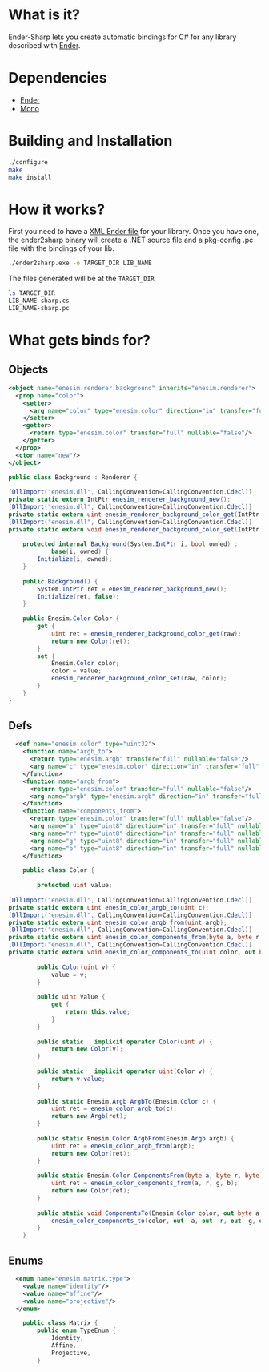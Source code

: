 What is it?
===========
Ender-Sharp lets you create automatic bindings for C# for any library described with [Ender](https://github.com/turran/ender).

Dependencies
============
+ [Ender](https://github.com/turran/ender)
+ [Mono](http://www.mono-project.com/)

Building and Installation
=========================
```bash
./configure
make
make install
```

How it works?
=============
First you need to have a [XML Ender file](https://github.com/turran/ender/wiki/XML-File-Format) for your library.
Once you have one, the ender2sharp binary will create a .NET source file and a pkg-config .pc file with the bindings of your lib.

```bash
./ender2sharp.exe -o TARGET_DIR LIB_NAME
```

The files generated will be at the `TARGET_DIR`

```bash
ls TARGET_DIR
LIB_NAME-sharp.cs
LIB_NAME-sharp.pc
```

What gets binds for?
====================

Objects
-------
```xml
<object name="enesim.renderer.background" inherits="enesim.renderer">
  <prop name="color">
    <setter>
      <arg name="color" type="enesim.color" direction="in" transfer="full" nullable="false"/>
    </setter>
    <getter>
      <return type="enesim.color" transfer="full" nullable="false"/>
    </getter>
  </prop>
  <ctor name="new"/>
</object>
```

```cs
public class Background : Renderer {
            
[DllImport("enesim.dll", CallingConvention=CallingConvention.Cdecl)]
private static extern IntPtr enesim_renderer_background_new();
[DllImport("enesim.dll", CallingConvention=CallingConvention.Cdecl)]
private static extern uint enesim_renderer_background_color_get(IntPtr self);
[DllImport("enesim.dll", CallingConvention=CallingConvention.Cdecl)]
private static extern void enesim_renderer_background_color_set(IntPtr self, uint color);
            
    protected internal Background(System.IntPtr i, bool owned) : 
            base(i, owned) {
        Initialize(i, owned);
    }
    
    public Background() {
        System.IntPtr ret = enesim_renderer_background_new();
        Initialize(ret, false);
    }
    
    public Enesim.Color Color {
        get {
            uint ret = enesim_renderer_background_color_get(raw);
            return new Color(ret);
        }
        set {
            Enesim.Color color;
            color = value;
            enesim_renderer_background_color_set(raw, color);
        }
    }
}
```

Defs
----
```xml
  <def name="enesim.color" type="uint32">
    <function name="argb_to">
      <return type="enesim.argb" transfer="full" nullable="false"/>
      <arg name="c" type="enesim.color" direction="in" transfer="full" nullable="false"/>
    </function>
    <function name="argb_from">
      <return type="enesim.color" transfer="full" nullable="false"/>
      <arg name="argb" type="enesim.argb" direction="in" transfer="full" nullable="false"/>
    </function>
    <function name="components_from">
      <return type="enesim.color" transfer="full" nullable="false"/>
      <arg name="a" type="uint8" direction="in" transfer="full" nullable="false"/>
      <arg name="r" type="uint8" direction="in" transfer="full" nullable="false"/>
      <arg name="g" type="uint8" direction="in" transfer="full" nullable="false"/>
      <arg name="b" type="uint8" direction="in" transfer="full" nullable="false"/>
    </function>
```

```cs
    public class Color {
        
        protected uint value;
        
[DllImport("enesim.dll", CallingConvention=CallingConvention.Cdecl)]
private static extern uint enesim_color_argb_to(uint c);
[DllImport("enesim.dll", CallingConvention=CallingConvention.Cdecl)]
private static extern uint enesim_color_argb_from(uint argb);
[DllImport("enesim.dll", CallingConvention=CallingConvention.Cdecl)]
private static extern uint enesim_color_components_from(byte a, byte r, byte g, byte b);
[DllImport("enesim.dll", CallingConvention=CallingConvention.Cdecl)]
private static extern void enesim_color_components_to(uint color, out byte a, out byte r, out byte g, out byte b);
        
        public Color(uint v) {
            value = v;
        }
        
        public uint Value {
            get {
                return this.value;
            }
        }
        
        public static   implicit operator Color(uint v) {
            return new Color(v);
        }
        
        public static   implicit operator uint(Color v) {
            return v.value;
        }
        
        public static Enesim.Argb ArgbTo(Enesim.Color c) {
            uint ret = enesim_color_argb_to(c);
            return new Argb(ret);
        }
        
        public static Enesim.Color ArgbFrom(Enesim.Argb argb) {
            uint ret = enesim_color_argb_from(argb);
            return new Color(ret);
        }
        
        public static Enesim.Color ComponentsFrom(byte a, byte r, byte g, byte b) {
            uint ret = enesim_color_components_from(a, r, g, b);
            return new Color(ret);
        }
        
        public static void ComponentsTo(Enesim.Color color, out byte a, out byte r, out byte g, out byte b) {
            enesim_color_components_to(color, out  a, out  r, out  g, out  b);
        }
    }
```

Enums
-----
```xml
  <enum name="enesim.matrix.type">
    <value name="identity"/>
    <value name="affine"/>
    <value name="projective"/>
  </enum>
```

```cs
    public class Matrix {
        public enum TypeEnum {
            Identity,
            Affine,
            Projective,
        }
```

